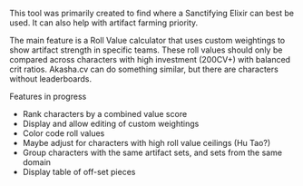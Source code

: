 This tool was primarily created to find where a Sanctifying Elixir can best be used.
It can also help with artifact farming priority.

The main feature is a Roll Value calculator that uses custom weightings to show artifact strength in specific teams.
These roll values should only be compared across characters with high investment (200CV+) with balanced crit ratios.
Akasha.cv can do something similar, but there are characters without leaderboards.

Features in progress
- Rank characters by a combined value score
- Display and allow editing of custom weightings
- Color code roll values
- Maybe adjust for characters with high roll value ceilings (Hu Tao?)
- Group characters with the same artifact sets, and sets from the same domain
- Display table of off-set pieces
